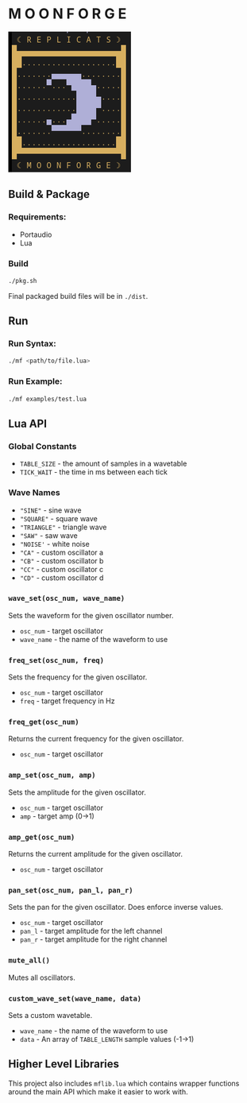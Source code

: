 # M O O N F O R G E
![mf_logo](doc/mf.png)
## Build & Package
### Requirements:
- Portaudio
- Lua

### Build
```bash
./pkg.sh
```

Final packaged build files will be in `./dist`.

## Run

### Run Syntax:
```bash
./mf <path/to/file.lua>
```

### Run Example:
```bash
./mf examples/test.lua
```

## Lua API

### Global Constants
- `TABLE_SIZE` - the amount of samples in a wavetable
- `TICK_WAIT` - the time in ms between each tick

### Wave Names
- `"SINE"` - sine wave
- `"SQUARE"` - square wave
- `"TRIANGLE"` - triangle wave
- `"SAW"` - saw wave
- `"NOISE'` - white noise
- `"CA"` - custom oscillator a
- `"CB"` - custom oscillator b
- `"CC"` - custom oscillator c
- `"CD"` - custom oscillator d

### `wave_set(osc_num, wave_name)` 
Sets the waveform for the given oscillator number. 
- `osc_num` - target oscillator
- `wave_name` - the name of the waveform to use

### `freq_set(osc_num, freq)` 
Sets the frequency for the given oscillator. 
- `osc_num` - target oscillator
- `freq` - target frequency in Hz

### `freq_get(osc_num)` 
Returns the current frequency for the given oscillator. 
- `osc_num` - target oscillator

### `amp_set(osc_num, amp)` 
Sets the amplitude for the given oscillator. 
- `osc_num` - target oscillator
- `amp` - target amp (0->1)

### `amp_get(osc_num)` 
Returns the current amplitude for the given oscillator. 
- `osc_num` - target oscillator

### `pan_set(osc_num, pan_l, pan_r)` 
Sets the pan for the given oscillator. Does enforce inverse values.
- `osc_num` - target oscillator
- `pan_l` - target amplitude for the left channel
- `pan_r` - target amplitude for the right channel

### `mute_all()`
Mutes all oscillators.

### `custom_wave_set(wave_name, data)`
Sets a custom wavetable.
- `wave_name` - the name of the waveform to use
- `data` - An array of `TABLE_LENGTH` sample values (-1->1)

## Higher Level Libraries
This project also includes `mflib.lua` which contains wrapper functions around the main API which make it easier to work with. 
